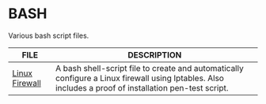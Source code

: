 # BASH
Various bash script files.

| FILE | DESCRIPTION |
|----------------|-------------|
| [Linux Firewall](https://github.com/BroadbentT/Firewall) | A bash shell-script file to create and automatically configure a Linux firewall using Iptables. Also includes a proof of installation pen-test script. |
